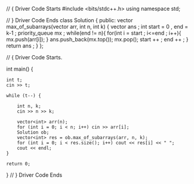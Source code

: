// { Driver Code Starts
#include <bits/stdc++.h>
using namespace std;


 // } Driver Code Ends
class Solution {
  public:
    vector<int> max_of_subarrays(vector<int> arr, int n, int k) {
      vector<int> ans ;
      int start = 0 , end = k-1 ;
      priority_queue<int> mx ;
      while(end != n){
          for(int i = start ; i<=end ; i++){
              mx.push(arr[i]);
          }
          ans.push_back(mx.top());
          mx.pop();
          start ++ ;
          end ++ ;
      }
      return ans ;
    }
};

// { Driver Code Starts.

int main() {

    int t;
    cin >> t;

    while (t--) {

        int n, k;
        cin >> n >> k;

        vector<int> arr(n);
        for (int i = 0; i < n; i++) cin >> arr[i];
        Solution ob;
        vector<int> res = ob.max_of_subarrays(arr, n, k);
        for (int i = 0; i < res.size(); i++) cout << res[i] << " ";
        cout << endl;
    }

    return 0;
}  // } Driver Code Ends